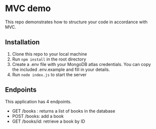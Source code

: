 # MVC demo
This repo demonstrates how to structure your code in accordance with MVC.

## Installation
1. Clone this repo to your local machine
2. Run ``npm install`` in the root directory
3. Create a .env file with your MongoDB atlas credentials. You can copy the included .env.example and fill in your details.
4. Run ``node index.js`` to start the server

## Endpoints
This application has 4 endpoints.
- GET /books : returns a list of books in the database
- POST /books: add a book
- GET /books/id: retrieve a book by ID